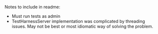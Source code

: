 Notes to include in readme:

* Must run tests as admin
* TestHarnessServer implementation was complicated by threading issues. May not be best or most idiomatic way of solving the problem.